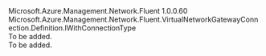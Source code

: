<Type Name="IBlank" FullName="Microsoft.Azure.Management.Network.Fluent.VirtualNetworkGatewayConnection.Definition.IBlank">
  <TypeSignature Language="C#" Value="public interface IBlank : Microsoft.Azure.Management.Network.Fluent.VirtualNetworkGatewayConnection.Definition.IWithConnectionType" />
  <TypeSignature Language="ILAsm" Value=".class public interface auto ansi abstract IBlank implements class Microsoft.Azure.Management.Network.Fluent.VirtualNetworkGatewayConnection.Definition.IWithConnectionType" />
  <TypeSignature Language="DocId" Value="T:Microsoft.Azure.Management.Network.Fluent.VirtualNetworkGatewayConnection.Definition.IBlank" />
  <TypeSignature Language="VB.NET" Value="Public Interface IBlank&#xA;Implements IWithConnectionType" />
  <TypeSignature Language="F#" Value="type IBlank = interface&#xA;    interface IWithConnectionType" />
  <AssemblyInfo>
    <AssemblyName>Microsoft.Azure.Management.Network.Fluent</AssemblyName>
    <AssemblyVersion>1.0.0.60</AssemblyVersion>
  </AssemblyInfo>
  <Interfaces>
    <Interface>
      <InterfaceName>Microsoft.Azure.Management.Network.Fluent.VirtualNetworkGatewayConnection.Definition.IWithConnectionType</InterfaceName>
    </Interface>
  </Interfaces>
  <Docs>
    <summary>To be added.</summary>
    <remarks>To be added.</remarks>
  </Docs>
  <Members />
</Type>